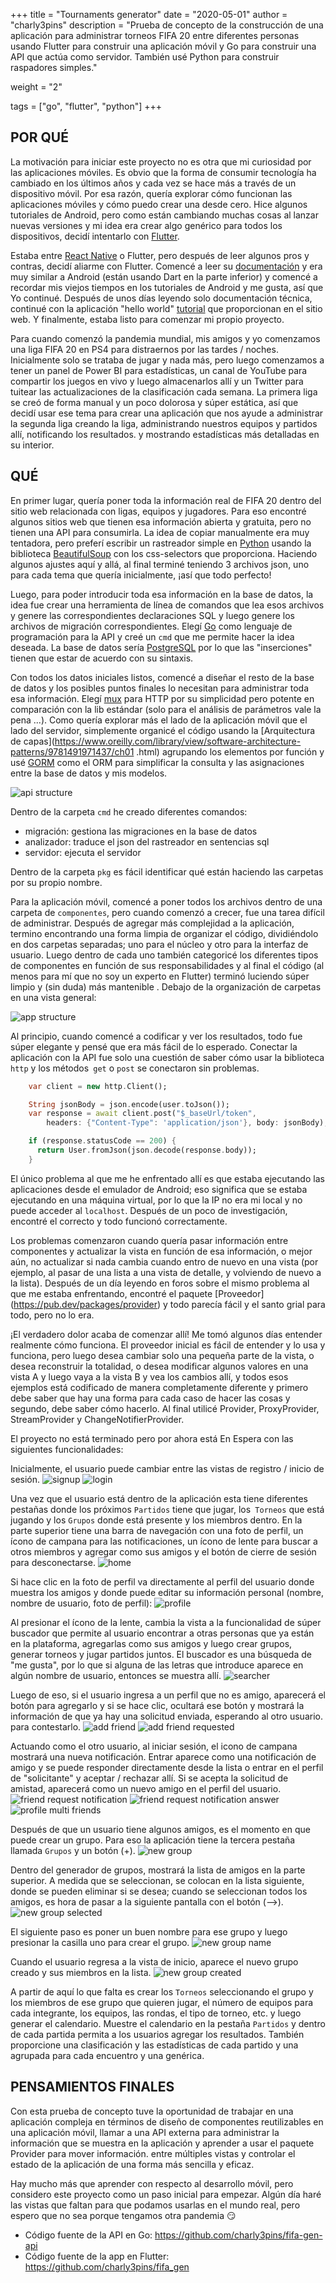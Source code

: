 +++
title = "Tournaments generator"
date = "2020-05-01"
author = "charly3pins"
description = "Prueba de concepto de la construcción de una aplicación para administrar torneos FIFA 20 entre diferentes personas usando Flutter para construir una aplicación móvil y Go para construir una API que actúa como servidor. También usé Python para construir raspadores simples."

weight = "2"

tags = ["go", "flutter", "python"]
+++
## POR QUÉ

La motivación para iniciar este proyecto no es otra que mi curiosidad por las aplicaciones móviles. Es obvio que la forma de consumir tecnología ha cambiado en los últimos años y cada vez se hace más a través de un dispositivo móvil. Por esa razón, quería explorar cómo funcionan las aplicaciones móviles y cómo puedo crear una desde cero.
Hice algunos tutoriales de Android, pero como están cambiando muchas cosas al lanzar nuevas versiones y mi idea era crear algo genérico para todos los dispositivos, decidí intentarlo con [Flutter](https://flutter.dev/).

Estaba entre [React Native](https://reactnative.dev/) o Flutter, pero después de leer algunos pros y contras, decidí aliarme con Flutter. Comencé a leer su [documentación](https://flutter.dev/docs) y era muy similar a Android (están usando Dart en la parte inferior) y comencé a recordar mis viejos tiempos en los tutoriales de Android y me gusta, así que Yo continué. Después de unos días leyendo solo documentación técnica, continué con la aplicación "hello world" [tutorial](https://flutter.dev/docs/get-started/codelab) que proporcionan en el sitio web. Y finalmente, estaba listo para comenzar mi propio proyecto.

Para cuando comenzó la pandemia mundial, mis amigos y yo comenzamos una liga FIFA 20 en PS4 para distraernos por las tardes / noches. Inicialmente solo se trataba de jugar y nada más, pero luego comenzamos a tener un panel de Power BI para estadísticas, un canal de YouTube para compartir los juegos en vivo y luego almacenarlos allí y un Twitter para tuitear las actualizaciones de la clasificación cada semana. La primera liga se creó de forma manual y un poco dolorosa y súper estática, así que decidí usar ese tema para crear una aplicación que nos ayude a administrar la segunda liga creando la liga, administrando nuestros equipos y partidos allí, notificando los resultados. y mostrando estadísticas más detalladas en su interior.

## QUÉ

En primer lugar, quería poner toda la información real de FIFA 20 dentro del sitio web relacionada con ligas, equipos y jugadores. Para eso encontré algunos sitios web que tienen esa información abierta y gratuita, pero no tienen una API para consumirla. La idea de copiar manualmente era muy tentadora, pero preferí escribir un rastreador simple en [Python](https://www.python.org/) usando la biblioteca [BeautifulSoup](https://www.crummy.com/software/BeautifulSoup/bs4/doc/#css-selectors) con los css-selectors que proporciona. Haciendo algunos ajustes aquí y allá, al final terminé teniendo 3 archivos json, uno para cada tema que quería inicialmente, ¡así que todo perfecto!

Luego, para poder introducir toda esa información en la base de datos, la idea fue crear una herramienta de línea de comandos que lea esos archivos y genere las correspondientes declaraciones SQL y luego genere los archivos de migración correspondientes.
Elegí [Go](https://golang.org/) como lenguaje de programación para la API y creé un `cmd` que me permite hacer la idea deseada. La base de datos sería [PostgreSQL](https://www.postgresql.org/) por lo que las "inserciones" tienen que estar de acuerdo con su sintaxis.

Con todos los datos iniciales listos, comencé a diseñar el resto de la base de datos y los posibles puntos finales lo necesitan para administrar toda esa información. Elegí [mux](https://github.com/gorilla/mux) para HTTP por su simplicidad pero potente en comparación con la lib estándar (solo para el análisis de parámetros vale la pena ...). Como quería explorar más el lado de la aplicación móvil que el lado del servidor, simplemente organicé el código usando la [Arquitectura de capas](https://www.oreilly.com/library/view/software-architecture-patterns/9781491971437/ch01 .html) agrupando los elementos por función y usé [GORM](https://gorm.io/index.html) como el ORM para simplificar la consulta y las asignaciones entre la base de datos y mis modelos.

![api structure](/images/code/tournaments-generator/api-structure.jpeg)

Dentro de la carpeta `cmd` he creado diferentes comandos:
- migración: gestiona las migraciones en la base de datos
- analizador: traduce el json del rastreador en sentencias sql
- servidor: ejecuta el servidor

Dentro de la carpeta `pkg` es fácil identificar qué están haciendo las carpetas por su propio nombre.

Para la aplicación móvil, comencé a poner todos los archivos dentro de una carpeta de `componentes`, pero cuando comenzó a crecer, fue una tarea difícil de administrar. Después de agregar más complejidad a la aplicación, termino encontrando una forma limpia de organizar el código, dividiéndolo en dos carpetas separadas; uno para el núcleo y otro para la interfaz de usuario. Luego dentro de cada uno también categoricé los diferentes tipos de componentes en función de sus responsabilidades y al final el código (al menos para mí que no soy un experto en Flutter) terminó luciendo súper limpio y (sin duda) más mantenible . Debajo de la organización de carpetas en una vista general:

![app structure](/images/code/tournaments-generator/app-structure.jpeg)

Al principio, cuando comencé a codificar y ver los resultados, todo fue súper elegante y pensé que era más fácil de lo esperado. Conectar la aplicación con la API fue solo una cuestión de saber cómo usar la biblioteca `http` y los métodos` get` o `post` se conectaron sin problemas.

```dart
    var client = new http.Client();

    String jsonBody = json.encode(user.toJson());
    var response = await client.post("$_baseUrl/token",
        headers: {"Content-Type": 'application/json'}, body: jsonBody);

    if (response.statusCode == 200) {
      return User.fromJson(json.decode(response.body));
    }
```

El único problema al que me he enfrentado allí es que estaba ejecutando las aplicaciones desde el emulador de Android; eso significa que se estaba ejecutando en una máquina virtual, por lo que la IP no era mi local y no puede acceder al `localhost`. Después de un poco de investigación, encontré el correcto y todo funcionó correctamente.

Los problemas comenzaron cuando quería pasar información entre componentes y actualizar la vista en función de esa información, o mejor aún, no actualizar si nada cambia cuando entro de nuevo en una vista (por ejemplo, al pasar de una lista a una vista de detalle, y volviendo de nuevo a la lista). Después de un día leyendo en foros sobre el mismo problema al que me estaba enfrentando, encontré el paquete [Proveedor] (https://pub.dev/packages/provider) y todo parecía fácil y el santo grial para todo, pero no lo era.

¡El verdadero dolor acaba de comenzar allí! Me tomó algunos días entender realmente cómo funciona. El proveedor inicial es fácil de entender y lo usa y funciona, pero luego desea cambiar solo una pequeña parte de la vista, o desea reconstruir la totalidad, o desea modificar algunos valores en una vista A y luego vaya a la vista B y vea los cambios allí, y todos esos ejemplos está codificado de manera completamente diferente y primero debe saber que hay una forma para cada caso de hacer las cosas y segundo, debe saber cómo hacerlo. Al final utilicé Provider, ProxyProvider, StreamProvider y ChangeNotifierProvider.

El proyecto no está terminado pero por ahora está En Espera con las siguientes funcionalidades:

Inicialmente, el usuario puede cambiar entre las vistas de registro / inicio de sesión.
![signup](/images/code/tournaments-generator/signup.png)
![login](/images/code/tournaments-generator/login.png)

Una vez que el usuario está dentro de la aplicación esta tiene diferentes pestañas donde los próximos `Partidos` tiene que jugar, los` Torneos` que está jugando y los `Grupos` donde está presente y los miembros dentro. En la parte superior tiene una barra de navegación con una foto de perfil, un ícono de campana para las notificaciones, un ícono de lente para buscar a otros miembros y agregar como sus amigos y el botón de cierre de sesión para desconectarse.
![home](/images/code/tournaments-generator/home.png)

Si hace clic en la foto de perfil va directamente al perfil del usuario donde muestra los amigos y donde puede editar su información personal (nombre, nombre de usuario, foto de perfil):
![profile](/images/code/tournaments-generator/profile.png)

Al presionar el ícono de la lente, cambia la vista a la funcionalidad de súper buscador que permite al usuario encontrar a otras personas que ya están en la plataforma, agregarlas como sus amigos y luego crear grupos, generar torneos y jugar partidos juntos. El buscador es una búsqueda de "me gusta", por lo que si alguna de las letras que introduce aparece en algún nombre de usuario, entonces se muestra allí.
![searcher](/images/code/tournaments-generator/searcher.png)

Luego de eso, si el usuario ingresa a un perfil que no es amigo, aparecerá el botón para agregarlo y si se hace clic, ocultará ese botón y mostrará la información de que ya hay una solicitud enviada, esperando al otro usuario. para contestarlo.
![add friend](/images/code/tournaments-generator/add-friend.png)
![add friend requested](/images/code/tournaments-generator/add-friend-requested.png)

Actuando como el otro usuario, al iniciar sesión, el icono de campana mostrará una nueva notificación. Entrar aparece como una notificación de amigo y se puede responder directamente desde la lista o entrar en el perfil de "solicitante" y aceptar / rechazar allí. Si se acepta la solicitud de amistad, aparecerá como un nuevo amigo en el perfil del usuario.
![friend request notification](/images/code/tournaments-generator/friend-request-notification.png)
![friend request notification answer](/images/code/tournaments-generator/friend-request-notification-answer.png)
![profile multi friends](/images/code/tournaments-generator/profile-multifriends.png)

Después de que un usuario tiene algunos amigos, es el momento en que puede crear un grupo. Para eso la aplicación tiene la tercera pestaña llamada `Grupos` y un botón (+).
![new group](/images/code/tournaments-generator/new-group.png)

Dentro del generador de grupos, mostrará la lista de amigos en la parte superior. A medida que se seleccionan, se colocan en la lista siguiente, donde se pueden eliminar si se desea; cuando se seleccionan todos los amigos, es hora de pasar a la siguiente pantalla con el botón (-->).
![new group selected](/images/code/tournaments-generator/new-group-selected.png)

El siguiente paso es poner un buen nombre para ese grupo y luego presionar la casilla uno para crear el grupo.
![new group name](/images/code/tournaments-generator/new-group-name.png)

Cuando el usuario regresa a la vista de inicio, aparece el nuevo grupo creado y sus miembros en la lista.
![new group created](/images/code/tournaments-generator/new-group-created.png)

A partir de aquí lo que falta es crear los `Torneos` seleccionando el grupo y los miembros de ese grupo que quieren jugar, el número de equipos para cada integrante, los equipos, las rondas, el tipo de torneo, etc. y luego generar el calendario. Muestre el calendario en la pestaña `Partidos` y dentro de cada partida permita a los usuarios agregar los resultados. También proporcione una clasificación y las estadísticas de cada partido y una agrupada para cada encuentro y una genérica.

## PENSAMIENTOS FINALES

Con esta prueba de concepto tuve la oportunidad de trabajar en una aplicación compleja en términos de diseño de componentes reutilizables en una aplicación móvil, llamar a una API externa para administrar la información que se muestra en la aplicación y aprender a usar el paquete Provider para mover información. entre múltiples vistas y controlar el estado de la aplicación de una forma más sencilla y eficaz.

Hay mucho más que aprender con respecto al desarrollo móvil, pero considero este proyecto como un paso inicial para empezar. Algún día haré las vistas que faltan para que podamos usarlas en el mundo real, pero espero que no sea porque tengamos otra pandemia 😏

- Código fuente de la API en Go: https://github.com/charly3pins/fifa-gen-api
- Código fuente de la app en Flutter: https://github.com/charly3pins/fifa_gen